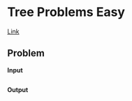 # Tree Problems Easy <!-- omit in toc -->

[Link](https://leetcode.com/explore/interview/card/top-interview-questions-easy/94/trees/555/)

## Problem


**Input**  


```

```

**Output**  


```

```
